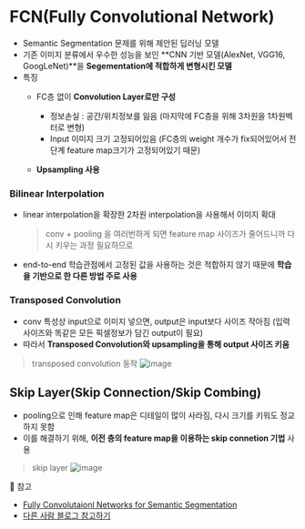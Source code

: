 # FCN(Fully Convolutional Network)

+ Semantic Segmentation 문제를 위해 제안된 딥러닝 모델
+ 기존 이미지 분류에서 우수한 성능을 보인 **CNN 기반 모델(AlexNet, VGG16, GoogLeNet)**을 **Segementation에 적합하게 변형시킨 모델** 
+ 특징
   + FC층 없이 **Convolution Layer로만 구성**
      + 정보손실 : 공간/위치정보를 잃음 (마지막에 FC층을 위해 3차원을 1차원벡터로 변형)
      + Input 이미지 크기 고정되어있음 (FC층의 weight 개수가 fix되어있어서 전단계 feature map크기가 고정되어있기 때문)
      
   + **Upsampling 사용** 
      

### Bilinear Interpolation
+ linear interpolation을 확장한 2차원 interpolation을 사용해서 이미지 확대
   > conv + pooling 을 여러번하게 되면 feature map 사이즈가 줄어드니까 다시 키우는 과정 필요하므로   
    
+ end-to-end 학습관점에서 고정된 값을 사용하는 것은 적합하지 않기 때문에 **학습을 기반으로 한 다른 방법 주로 사용**

### Transposed Convolution
+ conv 특성상 input으로 이미지 넣으면, output은 input보다 사이즈 작아짐 (입력사이즈와 똑같은 모든 픽셀정보가 담긴 output이 필요)
+ 따라서 **Transposed Convolution와 upsampling을 통해 output 사이즈 키움**   

> transposed convolution 동작
> ![image](https://cdn-images-1.medium.com/max/1200/1*Lpn4nag_KRMfGkx1k6bV-g.gif)   

## Skip Layer(Skip Connection/Skip Combing)
+ pooling으로 인해 feature map은 디테일이 많이 사라짐, 다시 크기를 키워도 정교하지 못함
+ 이를 해결하기 위해, **이전 층의 feature map을 이용하는 skip connetion 기법** 사용

> skip layer
> ![image](https://user-images.githubusercontent.com/72974863/110479043-50405380-8128-11eb-812f-45a42c35cffb.png)   


💫 참고
+ [Fully Convolutaionl Networks for Semantic Segmentation](https://arxiv.org/abs/1411.4038)
+ [다른 사람 블로그 참고하기](https://everyday-image-processing.tistory.com/32)
